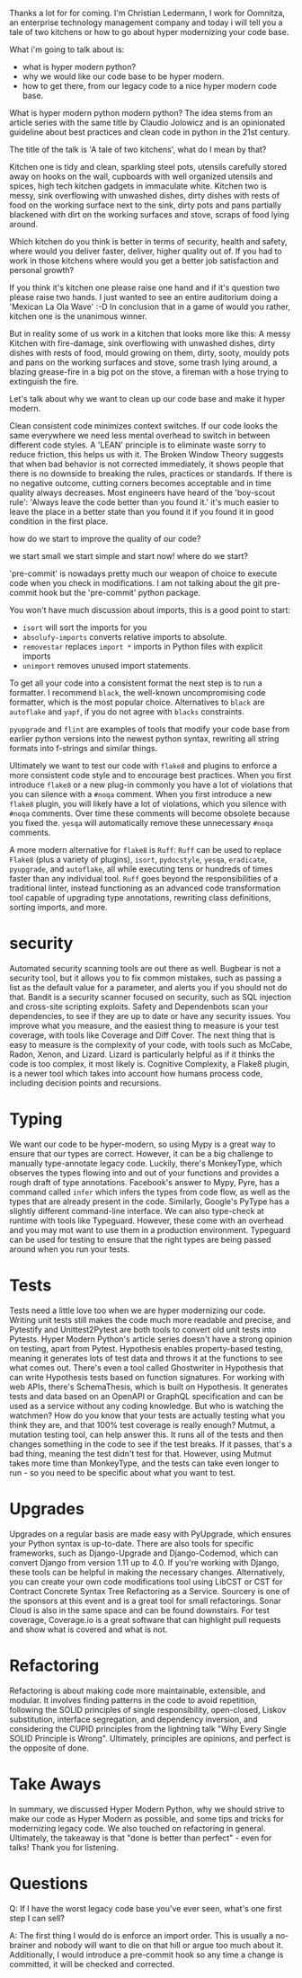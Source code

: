 Thanks a lot for for coming.
I'm Christian Ledermann, I work for Oomnitza, an enterprise technology management company and  today i will tell you a tale of two kitchens or how to go about hyper modernizing your code base.

What  i'm going to talk about is:
- what is hyper modern python?
- why we would like our code base to be hyper modern.
- how to get there, from our legacy code to a nice hyper modern code base.

What is hyper modern python modern python?
The idea stems from an article series with the same title by Claudio Jolowicz and is an opinionated guideline about best practices and clean code in python in the 21st century.

The title of the talk is 'A tale of two kitchens', what do I mean by that?

Kitchen one is tidy and clean, sparkling steel pots, utensils carefully stored away on hooks on the wall, cupboards with well organized utensils and spices, high tech kitchen gadgets in immaculate white.
Kitchen two is messy, sink overflowing with unwashed dishes, dirty dishes with rests of food on the working surface next to the sink, dirty pots and pans partially blackened with dirt on the working surfaces and stove, scraps of food lying around.

Which kitchen do you think is better in terms of security, health and safety, where would you deliver faster, deliver, higher quality out of.
If you had to work in those kitchens where would you get a better job satisfaction and personal growth?

If you think it's kitchen one please raise one hand and if it's question two please raise two hands.
I just wanted to see an entire auditorium doing a 'Mexican La Ola Wave' :-D
In conclusion that  in a game of would you rather, kitchen one is the unanimous winner.

But in reality some of us work in a kitchen that looks more like this:
A messy Kitchen with fire-damage, sink overflowing with unwashed dishes,  dirty dishes with rests of food, mould growing on them, dirty, sooty, mouldy pots and pans on the working surfaces and stove, some trash lying around, a blazing grease-fire in a big pot on the stove, a fireman with a hose trying to extinguish the fire.


Let's talk about why we  want to clean up our code base and make it hyper modern.

Clean consistent code minimizes context switches.
If our code looks the same everywhere we need  less mental overhead to switch in between different code styles.
A 'LEAN' principle is to eliminate waste sorry to reduce friction, this helps us with it.
The Broken Window Theory suggests that when bad behavior is not corrected immediately, it shows people that there is no downside to breaking the rules, practices or standards. If there is no negative outcome, cutting corners becomes acceptable and in time quality always decreases.
Most engineers have heard of the 'boy-scout rule': 'Always leave the code better than you found it.' it's much easier to leave the place in a better state than you found it if you found it in good condition in the first place.

how do we start to improve the quality of our code?

we start small we start simple and start now!
where do we start?

'pre-commit' is nowadays pretty much our weapon of choice to execute code when you check in modifications.
I am not talking about the git pre-commit hook but the 'pre-commit' python package.

You won't have much discussion about imports, this is a good point to start:
- `isort` will sort the imports for you
- `absolufy-imports` converts relative imports to absolute.
- `removestar` replaces `import *` imports in Python files with explicit imports
- `unimport` removes unused import statements.


To get all your code into a consistent format the next step is to run a formatter.
I recommend `black`, the well-known uncompromising code formatter, which is the most popular choice.
Alternatives to `black` are `autoflake` and `yapf`, if you do not agree with `blacks` constraints.

`pyupgrade` and `flint` are examples of tools that modify your code base from earlier python versions into the newest python syntax, rewriting all string formats into f-strings and similar things.

Ultimately we want to test our code with `flake8` and plugins to enforce a more consistent code style and to encourage best practices.
When you first introduce `flake8` or a new plug-in commonly you have a lot of violations that you can silence with a `#noqa` comment.
When you first introduce a new `flake8` plugin, you will likely have a lot of violations, which you silence with `#noqa` comments. Over time these comments will become obsolete because you fixed the. `yesqa` will automatically remove these unnecessary `#noqa` comments.

A more modern alternative for `flake8` is `Ruff`: `Ruff` can be used to replace `Flake8` (plus a variety of plugins), `isort`, `pydocstyle`, `yesqa`, `eradicate`, `pyupgrade`, and `autoflake`, all while executing tens or hundreds of times faster than any individual tool. `Ruff` goes beyond the responsibilities of a traditional linter, instead functioning as an advanced code transformation tool capable of upgrading type annotations, rewriting class definitions, sorting imports, and more.

# security

Automated security scanning tools are out there as well. Bugbear is not a security tool, but it allows you to fix common mistakes, such as passing a list as the default value for a parameter, and alerts you if you should not do that. Bandit is a security scanner focused on security, such as SQL injection and cross-site scripting exploits. Safety and Dependenbots scan your dependencies, to see if they are up to date or have any security issues.
You improve what you measure, and the easiest thing to measure is your test coverage, with tools like Coverage and Diff Cover. The next thing that is easy to measure is the complexity of your code, with tools such as McCabe, Radon, Xenon, and Lizard. Lizard is particularly helpful as if it thinks the code is too complex, it most likely is. Cognitive Complexity, a Flake8 plugin, is a newer tool which takes into account how humans process code, including decision points and recursions.

# Typing

We want our code to be hyper-modern, so using Mypy is a great way to ensure that our types are correct. However, it can be a big challenge to manually type-annotate legacy code. Luckily, there's MonkeyType, which observes the types flowing into and out of your functions and provides a rough draft of type annotations. Facebook's answer to Mypy, Pyre, has a command called `infer` which infers the types from code flow, as well as the types that are already present in the code. Similarly, Google's PyType has a slightly different command-line interface. We can also type-check at runtime with tools like Typeguard. However, these come with an overhead and you may mot want to use them in a production environment. Typeguard can be used for testing to ensure that the right types are being passed around when you run your tests.

# Tests

Tests need a little love too when we are hyper modernizing our code. Writing unit tests still makes the code much more readable and precise, and Pytestify and Unittest2Pytest are both tools to convert old unit tests into Pytests. Hyper Modern Python's article series doesn't have a strong opinion on testing, apart from Pytest. Hypothesis enables property-based testing, meaning it generates lots of test data and throws it at the functions to see what comes out. There's even a tool called Ghostwriter in Hypothesis that can write Hypothesis tests based on function signatures. For working with web APIs, there's SchemaThesis, which is built on Hypothesis. It generates tests and data based on an OpenAPI or GraphQL specification and can be used as a service without any coding knowledge. But who is watching the watchmen? How do you know that your tests are actually testing what you think they are, and that 100% test coverage is really enough? Mutmut, a mutation testing tool, can help answer this. It runs all of the tests and then changes something in the code to see if the test breaks. If it passes, that's a bad thing, meaning the test didn't test for that. However, using Mutmut takes more time than MonkeyType, and the tests can take even longer to run - so you need to be specific about what you want to test.

# Upgrades

Upgrades on a regular basis are made easy with PyUpgrade, which ensures your Python syntax is up-to-date. There are also tools for specific frameworks, such as Django-Upgrade and Django-Codemod, which can convert Django from version 1.11 up to 4.0. If you're working with Django, these tools can be helpful in making the necessary changes. Alternatively, you can create your own code modifications tool using LibCST or CST for Contract Concrete Syntax Tree
Refactoring as a Service.
Sourcery is one of the sponsors at this event and is a great tool for small refactorings. Sonar Cloud is also in the same space and can be found downstairs. For test coverage, Coverage.io is a great software that can highlight pull requests and show what is covered and what is not.

# Refactoring

Refactoring is about making code more maintainable, extensible, and modular. It involves finding patterns in the code to avoid repetition, following the SOLID principles of single responsibility, open-closed, Liskov substitution, interface segregation, and dependency inversion, and considering the CUPID principles from the lightning talk "Why Every Single SOLID Principle is Wrong". Ultimately, principles are opinions, and perfect is the opposite of done.

# Take Aways

In summary, we discussed Hyper Modern Python, why we should strive to make our code as Hyper Modern as possible, and some tips and tricks for modernizing legacy code. We also touched on refactoring in general. Ultimately, the takeaway is that "done is better than perfect" - even for talks! Thank you for listening.

# Questions
Q: If I have the worst legacy code base you've ever seen, what's one first step I can sell?

A: The first thing I would do is enforce an import order. This is usually a no-brainer and nobody will want to die on that hill or argue too much about it. Additionally, I would introduce a pre-commit hook so any time a change is committed, it will be checked and corrected.
